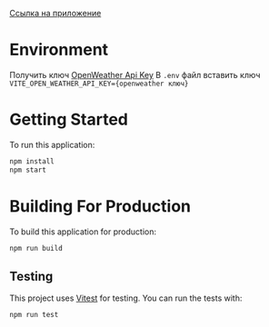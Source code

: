 [Ссылка на приложение](https://git.olzhas.dev/react-weather-forecast/) 

# Environment

Получить ключ [OpenWeather Api Key](https://openweathermap.org/api)
В `.env` файл вставить ключ `VITE_OPEN_WEATHER_API_KEY={openweather ключ}`

# Getting Started

To run this application:

```bash
npm install
npm start
```

# Building For Production

To build this application for production:

```bash
npm run build
```

## Testing

This project uses [Vitest](https://vitest.dev/) for testing. You can run the tests with:

```bash
npm run test
```